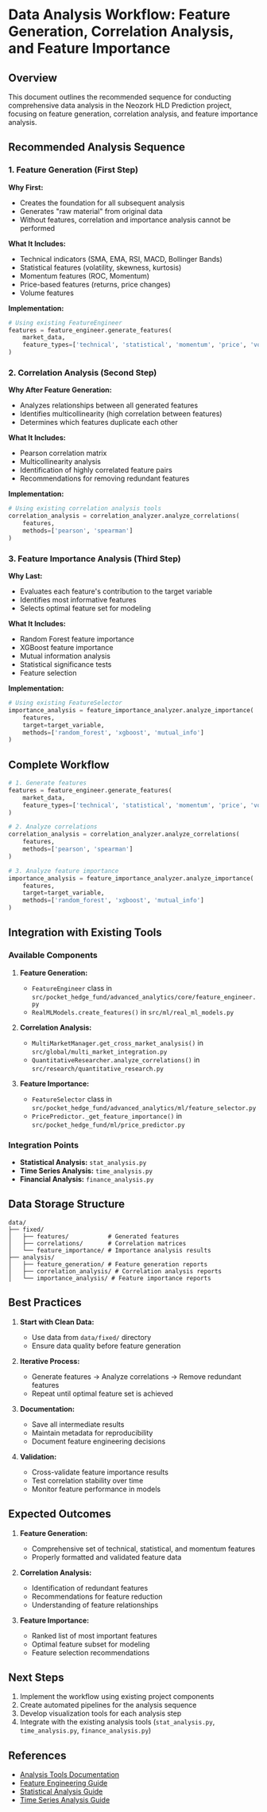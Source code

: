 # Data Analysis Workflow: Feature Generation, Correlation Analysis, and Feature Importance

## Overview

This document outlines the recommended sequence for conducting comprehensive data analysis in the Neozork HLD Prediction project, focusing on feature generation, correlation analysis, and feature importance analysis.

## Recommended Analysis Sequence

### 1. Feature Generation (First Step)

**Why First:**
- Creates the foundation for all subsequent analysis
- Generates "raw material" from original data
- Without features, correlation and importance analysis cannot be performed

**What It Includes:**
- Technical indicators (SMA, EMA, RSI, MACD, Bollinger Bands)
- Statistical features (volatility, skewness, kurtosis)
- Momentum features (ROC, Momentum)
- Price-based features (returns, price changes)
- Volume features

**Implementation:**
```python
# Using existing FeatureEngineer
features = feature_engineer.generate_features(
    market_data, 
    feature_types=['technical', 'statistical', 'momentum', 'price', 'volume']
)
```

### 2. Correlation Analysis (Second Step)

**Why After Feature Generation:**
- Analyzes relationships between all generated features
- Identifies multicollinearity (high correlation between features)
- Determines which features duplicate each other

**What It Includes:**
- Pearson correlation matrix
- Multicollinearity analysis
- Identification of highly correlated feature pairs
- Recommendations for removing redundant features

**Implementation:**
```python
# Using existing correlation analysis tools
correlation_analysis = correlation_analyzer.analyze_correlations(
    features, 
    methods=['pearson', 'spearman']
)
```

### 3. Feature Importance Analysis (Third Step)

**Why Last:**
- Evaluates each feature's contribution to the target variable
- Identifies most informative features
- Selects optimal feature set for modeling

**What It Includes:**
- Random Forest feature importance
- XGBoost feature importance
- Mutual information analysis
- Statistical significance tests
- Feature selection

**Implementation:**
```python
# Using existing FeatureSelector
importance_analysis = feature_importance_analyzer.analyze_importance(
    features, 
    target=target_variable,
    methods=['random_forest', 'xgboost', 'mutual_info']
)
```

## Complete Workflow

```python
# 1. Generate features
features = feature_engineer.generate_features(
    market_data, 
    feature_types=['technical', 'statistical', 'momentum', 'price', 'volume']
)

# 2. Analyze correlations
correlation_analysis = correlation_analyzer.analyze_correlations(
    features, 
    methods=['pearson', 'spearman']
)

# 3. Analyze feature importance
importance_analysis = feature_importance_analyzer.analyze_importance(
    features, 
    target=target_variable,
    methods=['random_forest', 'xgboost', 'mutual_info']
)
```

## Integration with Existing Tools

### Available Components

1. **Feature Generation:**
   - `FeatureEngineer` class in `src/pocket_hedge_fund/advanced_analytics/core/feature_engineer.py`
   - `RealMLModels.create_features()` in `src/ml/real_ml_models.py`

2. **Correlation Analysis:**
   - `MultiMarketManager.get_cross_market_analysis()` in `src/global/multi_market_integration.py`
   - `QuantitativeResearcher.analyze_correlations()` in `src/research/quantitative_research.py`

3. **Feature Importance:**
   - `FeatureSelector` class in `src/pocket_hedge_fund/advanced_analytics/ml/feature_selector.py`
   - `PricePredictor._get_feature_importance()` in `src/pocket_hedge_fund/ml/price_predictor.py`

### Integration Points

- **Statistical Analysis:** `stat_analysis.py`
- **Time Series Analysis:** `time_analysis.py`
- **Financial Analysis:** `finance_analysis.py`

## Data Storage Structure

```
data/
├── fixed/
│   ├── features/           # Generated features
│   ├── correlations/       # Correlation matrices
│   └── feature_importance/ # Importance analysis results
├── analysis/
│   ├── feature_generation/ # Feature generation reports
│   ├── correlation_analysis/ # Correlation analysis reports
│   └── importance_analysis/ # Feature importance reports
```

## Best Practices

1. **Start with Clean Data:**
   - Use data from `data/fixed/` directory
   - Ensure data quality before feature generation

2. **Iterative Process:**
   - Generate features → Analyze correlations → Remove redundant features
   - Repeat until optimal feature set is achieved

3. **Documentation:**
   - Save all intermediate results
   - Maintain metadata for reproducibility
   - Document feature engineering decisions

4. **Validation:**
   - Cross-validate feature importance results
   - Test correlation stability over time
   - Monitor feature performance in models

## Expected Outcomes

1. **Feature Generation:**
   - Comprehensive set of technical, statistical, and momentum features
   - Properly formatted and validated feature data

2. **Correlation Analysis:**
   - Identification of redundant features
   - Recommendations for feature reduction
   - Understanding of feature relationships

3. **Feature Importance:**
   - Ranked list of most important features
   - Optimal feature subset for modeling
   - Feature selection recommendations

## Next Steps

1. Implement the workflow using existing project components
2. Create automated pipelines for the analysis sequence
3. Develop visualization tools for each analysis step
4. Integrate with the existing analysis tools (`stat_analysis.py`, `time_analysis.py`, `finance_analysis.py`)

## References

- [Analysis Tools Documentation](analysis-tools.md)
- [Feature Engineering Guide](feature-engineering.md)
- [Statistical Analysis Guide](statistical-analysis.md)
- [Time Series Analysis Guide](time-series-analysis.md)
